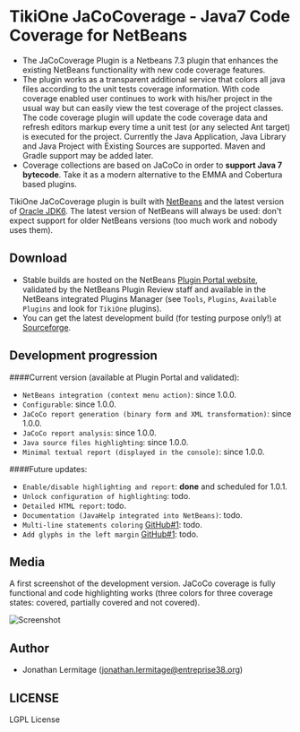 # TikiOne JaCoCoverage - Java7 Code Coverage for NetBeans

* The JaCoCoverage Plugin is a Netbeans 7.3 plugin that enhances the existing NetBeans functionality with new code coverage features.<br>
* The plugin works as a transparent additional service that colors all java files according to the unit tests coverage information. With code coverage enabled user continues to work with his/her project in the usual way but can easily view the test coverage of the project classes.<br>The code coverage plugin will update the code coverage data and refresh editors markup every time a unit test (or any selected Ant target) is executed for the project. Currently the Java Application, Java Library and Java Project with Existing Sources are supported. Maven and Gradle support may be added later.
* Coverage collections are based on JaCoCo in order to **support Java 7 bytecode**. Take it as a modern alternative to the EMMA and Cobertura based plugins.

TikiOne JaCoCoverage plugin is built with [NetBeans](http://netbeans.org) and the latest version of [Oracle JDK6](http://www.oracle.com/technetwork/java/javase/downloads/index.html). The latest version of NetBeans will always be used: don't expect support for older NetBeans versions (too much work and nobody uses them).

## Download

* Stable builds are hosted on the NetBeans [Plugin Portal website](http://plugins.netbeans.org/plugin/48570/tikione-jacocoverage), validated by the NetBeans Plugin Review staff and available in the NetBeans integrated Plugins Manager (see ``Tools``, ``Plugins``, ``Available Plugins`` and look for ``TikiOne`` plugins).
* You can get the latest development build (for testing purpose only!) at [Sourceforge](https://sourceforge.net/projects/nbjacoco/files/latest_dev_build/).

## Development progression

####Current version (available at Plugin Portal and validated):

* ``NetBeans integration (context menu action)``: since 1.0.0.
* ``Configurable``: since 1.0.0.
* ``JaCoCo report generation (binary form and XML transformation)``: since 1.0.0.
* ``JaCoCo report analysis``: since 1.0.0.
* ``Java source files highlighting``: since 1.0.0.
* ``Minimal textual report (displayed in the console)``: since 1.0.0.

####Future updates:

* ``Enable/disable highlighting and report``: **done** and scheduled for 1.0.1.
* ``Unlock configuration of highlighting``: todo.
* ``Detailed HTML report``: todo.
* ``Documentation (JavaHelp integrated into NetBeans)``: todo.
* ``Multi-line statements coloring`` [GitHub#1](https://github.com/jonathanlermitage/tikione-jacocoverage/issues/1): todo.
* ``Add glyphs in the left margin`` [GitHub#1](https://github.com/jonathanlermitage/tikione-jacocoverage/issues/1): todo.

## Media

A first screenshot of the development version. JaCoCo coverage is fully functional and code highlighting works (three colors for three coverage states: covered, partially covered and not covered).

![Screenshot](http://netbeanscolors.org/files/jacococoverage_2.png)

## Author
* Jonathan Lermitage (<jonathan.lermitage@entreprise38.org>)

## LICENSE

LGPL License